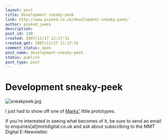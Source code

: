 ```yaml
---
layout: post
title: Development sneaky-peek
link: http://www.psyked.co.uk/development-sneaky-peek/
author: psyked_james
description: 
post_id: 148
created: 2007/11/17 12:17:31
created_gmt: 2007/11/17 11:17:31
comment_status: open
post_name: development-sneaky-peek
status: publish
post_type: post
---
```


# Development sneaky-peek

![sneakpeek.jpg](http://uploads.psyked.co.uk/2007/11/sneakpeek.jpg)

I just had to show off one of [Marks'](http://www.mmtdigital.co.uk/RVE31d5c7769e694a7cbc286c1c1b2c4fd8,,.aspx) little prototypes.

If you're interested in seeing what becomes of it, be sure to send an email to enquiries[at]mmtdigital.co.uk and ask about subscribing to the MMT Digital E-Newsletter.